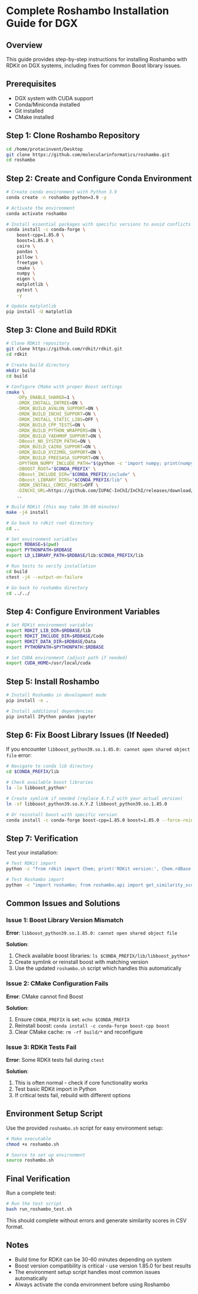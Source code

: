 # Complete Roshambo Installation Guide for DGX

## Overview
This guide provides step-by-step instructions for installing Roshambo with RDKit on DGX systems, including fixes for common Boost library issues.

## Prerequisites
- DGX system with CUDA support
- Conda/Miniconda installed
- Git installed
- CMake installed

## Step 1: Clone Roshambo Repository
```bash
cd /home/protacinvent/Desktop
git clone https://github.com/molecularinformatics/roshambo.git
cd roshambo
```

## Step 2: Create and Configure Conda Environment
```bash
# Create conda environment with Python 3.9
conda create -n roshambo python=3.9 -y

# Activate the environment
conda activate roshambo

# Install essential packages with specific versions to avoid conflicts
conda install -c conda-forge \
    boost-cpp=1.85.0 \
    boost=1.85.0 \
    cairo \
    pandas \
    pillow \
    freetype \
    cmake \
    numpy \
    eigen \
    matplotlib \
    pytest \
    -y

# Update matplotlib
pip install -U matplotlib
```

## Step 3: Clone and Build RDKit
```bash
# Clone RDKit repository
git clone https://github.com/rdkit/rdkit.git
cd rdkit

# Create build directory
mkdir build
cd build

# Configure CMake with proper Boost settings
cmake \
    -DPy_ENABLE_SHARED=1 \
    -DRDK_INSTALL_INTREE=ON \
    -DRDK_BUILD_AVALON_SUPPORT=ON \
    -DRDK_BUILD_INCHI_SUPPORT=ON \
    -DRDK_INSTALL_STATIC_LIBS=OFF \
    -DRDK_BUILD_CPP_TESTS=ON \
    -DRDK_BUILD_PYTHON_WRAPPERS=ON \
    -DRDK_BUILD_YAEHMOP_SUPPORT=ON \
    -DBoost_NO_SYSTEM_PATHS=ON \
    -DRDK_BUILD_CAIRO_SUPPORT=ON \
    -DRDK_BUILD_XYZ2MOL_SUPPORT=ON \
    -DRDK_BUILD_FREESASA_SUPPORT=ON \
    -DPYTHON_NUMPY_INCLUDE_PATH="$(python -c 'import numpy; print(numpy.get_include())')" \
    -DBOOST_ROOT="$CONDA_PREFIX" \
    -DBoost_INCLUDE_DIR="$CONDA_PREFIX/include" \
    -DBoost_LIBRARY_DIRS="$CONDA_PREFIX/lib" \
    -DRDK_INSTALL_COMIC_FONTS=OFF \
    -DINCHI_URL=https://github.com/IUPAC-InChI/InChI/releases/download/v1.07.3/INCHI-1-SRC.zip \
    ..

# Build RDKit (this may take 30-60 minutes)
make -j4 install

# Go back to rdkit root directory
cd ..

# Set environment variables
export RDBASE=$(pwd)
export PYTHONPATH=$RDBASE
export LD_LIBRARY_PATH=$RDBASE/lib:$CONDA_PREFIX/lib

# Run tests to verify installation
cd build
ctest -j4 --output-on-failure

# Go back to roshambo directory
cd ../../
```

## Step 4: Configure Environment Variables
```bash
# Set RDKit environment variables
export RDKIT_LIB_DIR=$RDBASE/lib
export RDKIT_INCLUDE_DIR=$RDBASE/Code
export RDKIT_DATA_DIR=$RDBASE/Data
export PYTHONPATH=$PYTHONPATH:$RDBASE

# Set CUDA environment (adjust path if needed)
export CUDA_HOME=/usr/local/cuda
```

## Step 5: Install Roshambo
```bash
# Install Roshambo in development mode
pip install -e .

# Install additional dependencies
pip install IPython pandas jupyter
```

## Step 6: Fix Boost Library Issues (If Needed)
If you encounter `libboost_python39.so.1.85.0: cannot open shared object file` error:

```bash
# Navigate to conda lib directory
cd $CONDA_PREFIX/lib

# Check available boost libraries
ls -la libboost_python*

# Create symlink if needed (replace X.Y.Z with your actual version)
ln -sf libboost_python39.so.X.Y.Z libboost_python39.so.1.85.0

# Or reinstall boost with specific version
conda install -c conda-forge boost-cpp=1.85.0 boost=1.85.0 --force-reinstall
```

## Step 7: Verification
Test your installation:

```bash
# Test RDKit import
python -c "from rdkit import Chem; print('RDKit version:', Chem.rdBase.rdkitVersion)"

# Test Roshambo import
python -c "import roshambo; from roshambo.api import get_similarity_scores; print('Roshambo imported successfully')"
```

## Common Issues and Solutions

### Issue 1: Boost Library Version Mismatch
**Error**: `libboost_python39.so.1.85.0: cannot open shared object file`

**Solution**:
1. Check available boost libraries: `ls $CONDA_PREFIX/lib/libboost_python*`
2. Create symlink or reinstall boost with matching version
3. Use the updated `roshambo.sh` script which handles this automatically

### Issue 2: CMake Configuration Fails
**Error**: CMake cannot find Boost

**Solution**:
1. Ensure `CONDA_PREFIX` is set: `echo $CONDA_PREFIX`
2. Reinstall boost: `conda install -c conda-forge boost-cpp boost`
3. Clear CMake cache: `rm -rf build/*` and reconfigure

### Issue 3: RDKit Tests Fail
**Error**: Some RDKit tests fail during `ctest`

**Solution**:
1. This is often normal - check if core functionality works
2. Test basic RDKit import in Python
3. If critical tests fail, rebuild with different options

## Environment Setup Script
Use the provided `roshambo.sh` script for easy environment setup:

```bash
# Make executable
chmod +x roshambo.sh

# Source to set up environment
source roshambo.sh
```

## Final Verification
Run a complete test:

```bash
# Run the test script
bash run_roshambo_test.sh
```

This should complete without errors and generate similarity scores in CSV format.

## Notes
- Build time for RDKit can be 30-60 minutes depending on system
- Boost version compatibility is critical - use version 1.85.0 for best results
- The environment setup script handles most common issues automatically
- Always activate the conda environment before using Roshambo
